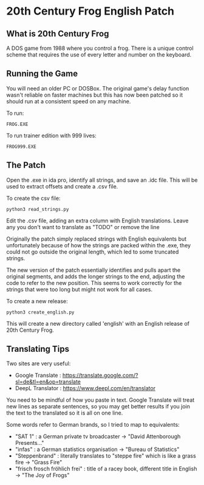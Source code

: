 # 20th Century Frog English Patch

## What is 20th Century Frog

A DOS game from 1988 where you control a frog. There is a unique control
scheme that requires the use of every letter and number on the keyboard.


## Running the Game

You will need an older PC or DOSBox. The original game's delay function
wasn't reliable on faster machines but this has now been patched so it
should run at a consistent speed on any machine.

To run:

    FROG.EXE

To run trainer edition with 999 lives:

    FROG999.EXE


## The Patch

Open the .exe in ida pro, identify all strings, and save an .idc file.
This will be used to extract offsets and create a .csv file.

To create the csv file:

    python3 read_strings.py

Edit the .csv file, adding an extra column with English translations.
Leave any you don't want to translate as "TODO" or remove the line

Originally the patch simply replaced strings with English equivalents
but unfortunately because of how the strings are packed within the .exe,
they could not go outside the original length, which led to some 
truncated strings.

The new version of the patch essentially identifies and pulls apart the
original segments, and adds the longer strings to the end, adjusting the
code to refer to the new position. This seems to work correctly for the
strings that were too long but might not work for all cases.

To create a new release:

    python3 create_english.py

This will create a new directory called 'english' with an English 
release of 20th Century Frog.


## Translating Tips

Two sites are very useful:

 - Google Translate : https://translate.google.com/?sl=de&tl=en&op=translate
 - DeepL Translator : https://www.deepl.com/en/translator

You need to be mindful of how you paste in text. Google Translate will
treat new lines as separate sentences, so you may get better results if
you join the text to the translated so it is all on one line.

Some words refer to German brands, so I tried to map to equivalents:
 - "SAT 1" : a German private tv broadcaster -> "David Attenborough Presents..."
 - "infas" : a German statistics organisation -> "Bureau of Statistics"
 - "Steppenbrand" : literally translates to "steppe fire" which is like a grass fire -> "Grass Fire"
 - "frisch frosch fröhlich frei" : title of a racey book, different title in English -> "The Joy of Frogs"
